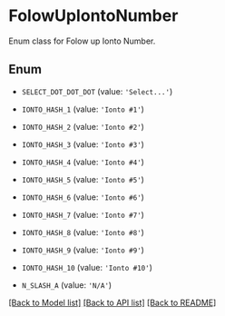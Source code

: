 # FolowUpIontoNumber

Enum class for Folow up Ionto Number.

## Enum

* `SELECT_DOT_DOT_DOT` (value: `'Select...'`)

* `IONTO_HASH_1` (value: `'Ionto #1'`)

* `IONTO_HASH_2` (value: `'Ionto #2'`)

* `IONTO_HASH_3` (value: `'Ionto #3'`)

* `IONTO_HASH_4` (value: `'Ionto #4'`)

* `IONTO_HASH_5` (value: `'Ionto #5'`)

* `IONTO_HASH_6` (value: `'Ionto #6'`)

* `IONTO_HASH_7` (value: `'Ionto #7'`)

* `IONTO_HASH_8` (value: `'Ionto #8'`)

* `IONTO_HASH_9` (value: `'Ionto #9'`)

* `IONTO_HASH_10` (value: `'Ionto #10'`)

* `N_SLASH_A` (value: `'N/A'`)

[[Back to Model list]](../README.md#documentation-for-models) [[Back to API list]](../README.md#documentation-for-api-endpoints) [[Back to README]](../README.md)


